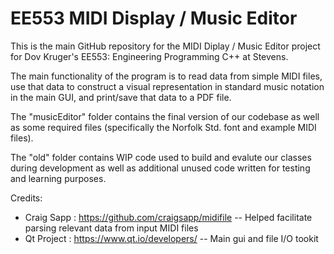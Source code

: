 # EE553 MIDI Display / Music Editor
This is the main GitHub repository for the MIDI Diplay / Music Editor project for Dov Kruger's EE553: Engineering Programming C++ at Stevens.

The main functionality of the program is to read data from simple MIDI files, use that data to construct a visual representation in standard music notation in the main GUI, and print/save that data to a PDF file.

The "musicEditor" folder contains the final version of our codebase as well as some required files (specifically the Norfolk Std. font and example MIDI files).

The "old" folder contains WIP code used to build and evalute our classes during development as well as additional unused code written for testing and learning purposes. 

Credits:
- Craig Sapp : https://github.com/craigsapp/midifile -- Helped facilitate parsing relevant data from input MIDI files
- Qt Project : https://www.qt.io/developers/ -- Main gui and file I/O tookit 